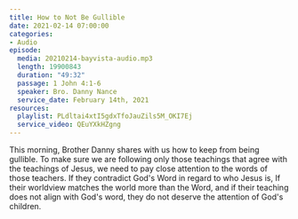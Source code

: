 ```yaml
---
title: How to Not Be Gullible
date: 2021-02-14 07:00:00
categories:
- Audio
episode:
  media: 20210214-bayvista-audio.mp3
  length: 19900843
  duration: "49:32"
  passage: 1 John 4:1-6
  speaker: Bro. Danny Nance
  service_date: February 14th, 2021
resources:
  playlist: PLdltai4xtI5gdxTfoJauZils5M_OKI7Ej
  service_video: QEuYXkHZgng
---
```

This morning, Brother Danny shares with us how to keep from being gullible.  To make sure we are following only those teachings that agree with the teachings of Jesus, we need to pay close attention to the words of those teachers.  If they contradict God's Word in regard to who Jesus is, If their worldview matches the world more than the Word, and if their teaching does not align with God's word, they do not deserve the attention of God's children.